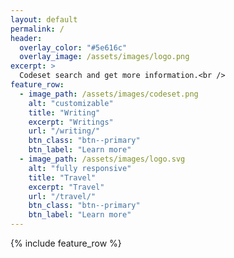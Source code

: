 ```yaml
---
layout: default
permalink: /
header:
  overlay_color: "#5e616c"
  overlay_image: /assets/images/logo.png
excerpt: >
  Codeset search and get more information.<br />
feature_row:
  - image_path: /assets/images/codeset.png
    alt: "customizable"
    title: "Writing"
    excerpt: "Writings"
    url: "/writing/"
    btn_class: "btn--primary"
    btn_label: "Learn more"
  - image_path: /assets/images/logo.svg
    alt: "fully responsive"
    title: "Travel"
    excerpt: "Travel"
    url: "/travel/"
    btn_class: "btn--primary"
    btn_label: "Learn more"   
---
```


{% include feature_row %}
